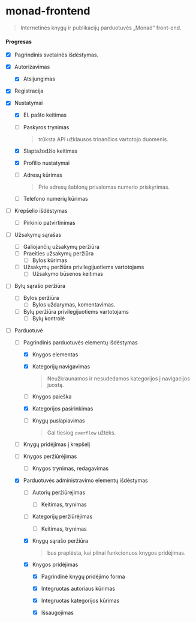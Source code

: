 # monad-frontend

> Internetinės knygų ir publikacijų parduotuvės „Monad“ front-end.

#### Progresas

 - [x] Pagrindinis svetainės išdėstymas.

 - [x] Autorizavimas

    - [x] Atsijungimas

 - [x] Registracija

 - [x] Nustatymai

    - [x] El. pašto keitimas

    - [ ] Paskyros trynimas

      > trūksta API užklausos trinančios vartotojo duomenis.

    - [x] Slaptažodžio keitimas

    - [x] Profilio nustatymai

    - [ ] Adresų kūrimas

      > Prie adresų šablonų privalomas numerio priskyrimas.

    - [ ] Telefono numerių kūrimas

- [ ] Krepšelio išdėstymas

  - [ ] Pirkinio patvirtinimas

- [ ] Užsakymų sąrašas

  - [ ] Galiojančių užsakymų peržiūra
  - [ ] Praeities užsakymų peržiūra
    - [ ] Bylos kūrimas
  - [ ] Užsakymų peržiūra privilegijuotiems vartotojams
    - [ ] Užsakymo būsenos keitimas

- [ ] Bylų sąrašo peržiūra

  - [ ] Bylos peržiūra
    - [ ] Bylos uždarymas, komentavimas.
  - [ ] Bylų peržiūra privilegijuotiems vartotojams
    - [ ] Bylų kontrolė

- [ ] Parduotuvė

  - [ ] Pagrindinis parduotuvės elementų išdėstymas

    - [x] Knygos elementas

    - [x] Kategorijų navigavimas

      > Neužkraunamos ir nesudedamos kategorijos į navigacijos juostą.

    - [ ] Knygos paieška

    - [x] Kategorijos pasirinkimas

    - [ ] Knygų puslapiavimas 

      > Gal tiesiog `overflow` užteks. 

  - [ ] Knygų pridėjimas į krepšelį

  - [ ] Knygos peržiūrėjimas

    - [ ] Knygos trynimas, redagavimas

  - [x] Parduotuvės administravimo elementų išdėstymas

    - [ ] Autorių peržiūrejimas

      - [ ] Keitimas, trynimas

    - [ ] Kategorijų peržiūrėjimas

      - [ ] Keitimas, trynimas

    - [x] Knygų sąrašo peržiūra

      > bus praplėsta, kai pilnai funkcionuos knygos pridėjimas.

    - [x] Knygos pridėjimas

      - [x] Pagrindinė knygų pridėjimo forma
      - [x] Integruotas autoriaus kūrimas
      - [x] Integruotas kategorijos kūrimas
      - [x] Išsaugojimas


